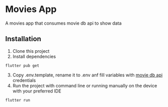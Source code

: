 # Movies App

A movies app that consumes movie db api to show data

## Installation

1. Clone this project
2. Install dependencies
```
flutter pub get
```
3. Copy .env.template, rename it to .env anf fill variables with [movie db api](https://developer.themoviedb.org/reference/intro/getting-started) credentials
4. Run the project with command line or running manually on the device with your preferred IDE
```
flutter run
```